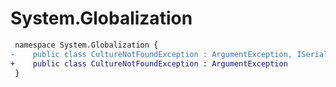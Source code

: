 # System.Globalization

``` diff
 namespace System.Globalization {
-    public class CultureNotFoundException : ArgumentException, ISerializable
+    public class CultureNotFoundException : ArgumentException
 }
```

